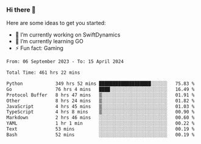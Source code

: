 ### Hi there 👋

Here are some ideas to get you started:

- 🔭 I’m currently working on SwiftDynamics
- 🌱 I’m currently learning GO
-  ⚡ Fun fact: Gaming
  
  <!--
- 👯 I’m looking to collaborate on ...
- 🤔 I’m looking for help with ...
- 💬 Ask me about ...
- 📫 How to reach me: ...
- 😄 Pronouns: ...
-->

<!--START_SECTION:waka-->

```txt
From: 06 September 2023 - To: 15 April 2024

Total Time: 461 hrs 22 mins

Python            349 hrs 52 mins ███████████████████░░░░░░   75.83 %
Go                76 hrs 4 mins   ████░░░░░░░░░░░░░░░░░░░░░   16.49 %
Protocol Buffer   8 hrs 47 mins   ▒░░░░░░░░░░░░░░░░░░░░░░░░   01.91 %
Other             8 hrs 24 mins   ▒░░░░░░░░░░░░░░░░░░░░░░░░   01.82 %
JavaScript        4 hrs 45 mins   ▒░░░░░░░░░░░░░░░░░░░░░░░░   01.03 %
TypeScript        4 hrs 8 mins    ▒░░░░░░░░░░░░░░░░░░░░░░░░   00.90 %
Markdown          2 hrs 46 mins   ░░░░░░░░░░░░░░░░░░░░░░░░░   00.60 %
YAML              1 hr 1 min      ░░░░░░░░░░░░░░░░░░░░░░░░░   00.22 %
Text              53 mins         ░░░░░░░░░░░░░░░░░░░░░░░░░   00.19 %
Bash              52 mins         ░░░░░░░░░░░░░░░░░░░░░░░░░   00.19 %
```

<!--END_SECTION:waka-->
